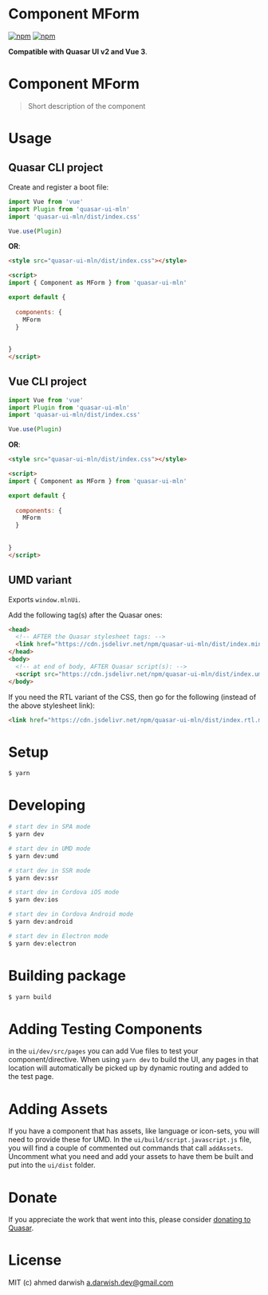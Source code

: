 # Component MForm

[![npm](https://img.shields.io/npm/v/quasar-ui-mln.svg?label=quasar-ui-mln)](https://www.npmjs.com/package/quasar-ui-mln)
[![npm](https://img.shields.io/npm/dt/quasar-ui-mln.svg)](https://www.npmjs.com/package/quasar-ui-mln)

**Compatible with Quasar UI v2 and Vue 3**.


# Component MForm
> Short description of the component




# Usage

## Quasar CLI project

Create and register a boot file:

```js
import Vue from 'vue'
import Plugin from 'quasar-ui-mln'
import 'quasar-ui-mln/dist/index.css'

Vue.use(Plugin)
```

**OR**:

```html
<style src="quasar-ui-mln/dist/index.css"></style>

<script>
import { Component as MForm } from 'quasar-ui-mln'

export default {
  
  components: {
    MForm
  }
  
  
}
</script>
```

## Vue CLI project

```js
import Vue from 'vue'
import Plugin from 'quasar-ui-mln'
import 'quasar-ui-mln/dist/index.css'

Vue.use(Plugin)
```

**OR**:

```html
<style src="quasar-ui-mln/dist/index.css"></style>

<script>
import { Component as MForm } from 'quasar-ui-mln'

export default {
  
  components: {
    MForm
  }
  
  
}
</script>
```

## UMD variant

Exports `window.mlnUi`.

Add the following tag(s) after the Quasar ones:

```html
<head>
  <!-- AFTER the Quasar stylesheet tags: -->
  <link href="https://cdn.jsdelivr.net/npm/quasar-ui-mln/dist/index.min.css" rel="stylesheet" type="text/css">
</head>
<body>
  <!-- at end of body, AFTER Quasar script(s): -->
  <script src="https://cdn.jsdelivr.net/npm/quasar-ui-mln/dist/index.umd.min.js"></script>
</body>
```
If you need the RTL variant of the CSS, then go for the following (instead of the above stylesheet link):
```html
<link href="https://cdn.jsdelivr.net/npm/quasar-ui-mln/dist/index.rtl.min.css" rel="stylesheet" type="text/css">
```

# Setup
```bash
$ yarn
```

# Developing
```bash
# start dev in SPA mode
$ yarn dev

# start dev in UMD mode
$ yarn dev:umd

# start dev in SSR mode
$ yarn dev:ssr

# start dev in Cordova iOS mode
$ yarn dev:ios

# start dev in Cordova Android mode
$ yarn dev:android

# start dev in Electron mode
$ yarn dev:electron
```

# Building package
```bash
$ yarn build
```

# Adding Testing Components
in the `ui/dev/src/pages` you can add Vue files to test your component/directive. When using `yarn dev` to build the UI, any pages in that location will automatically be picked up by dynamic routing and added to the test page.

# Adding Assets
If you have a component that has assets, like language or icon-sets, you will need to provide these for UMD. In the `ui/build/script.javascript.js` file, you will find a couple of commented out commands that call `addAssets`. Uncomment what you need and add your assets to have them be built and put into the `ui/dist` folder.

# Donate
If you appreciate the work that went into this, please consider [donating to Quasar](https://donate.quasar.dev).

# License
MIT (c) ahmed darwish <a.darwish.dev@gmail.com>
